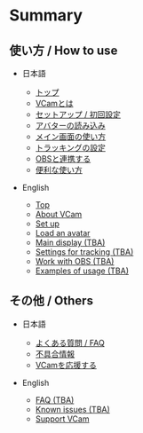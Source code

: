 # Summary

## 使い方 / How to use

* 日本語
  * [トップ](README.ja.md)
  * [VCamとは](https://tattn.fanbox.cc/posts/3541601)
  * [セットアップ / 初回設定](manual/ja/setup.md)
  * [アバターの読み込み](manual/ja/model.md)
  * [メイン画面の使い方](manual/ja/main.md)
  * [トラッキングの設定](manual/ja/tracking.md)
  * [OBSと連携する](manual/ja/OBS.md)
  * [便利な使い方](manual/ja/example.md)

* English
  * [Top](README.md)
  * [About VCam](https://www.patreon.com/posts/64958026)
  * [Set up](manual/en/setup.md)
  * [Load an avatar](manual/en/model.md)
  * [Main display (TBA)](manual/ja/main.md)
  * [Settings for tracking (TBA)](manual/ja/tracking.md)
  * [Work with OBS (TBA)](manual/ja/OBS.md)
  * [Examples of usage (TBA)](manual/ja/example.md)

## その他 / Others

* 日本語
  * [よくある質問 / FAQ](FAQ.md)
  * [不具合情報](manual/ja/issue.md)
  * [VCamを応援する](manual/ja/tip.md)

* English
  * [FAQ (TBA)](FAQ.md)
  * [Known issues (TBA)](manual/ja/issue.md)
  * [Support VCam](manual/en/tip.md)

